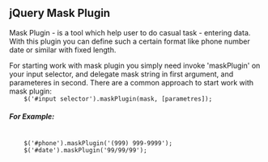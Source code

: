 <h2> jQuery Mask Plugin </h2>

<p>Mask Plugin - is a tool which help user to do casual task - entering data. With this plugin you can define such a certain format 
like phone number date or similar with fixed length.</p>

<p>For starting work with mask plugin you simply need invoke 'maskPlugin' on your input selector, and delegate mask string in
first argument, and parameteres in second. There are a common approach to start work with mask plugin:
<code style="width:100%;">
    $('#input selector').maskPlugin(mask, [parametres]);
</code>
</p>
<h5>For Example:</h5> 
<code>
    $('#phone').maskPlugin('(999) 999-9999');
    $('#date').maskPlugin('99/99/99');
</code>  
